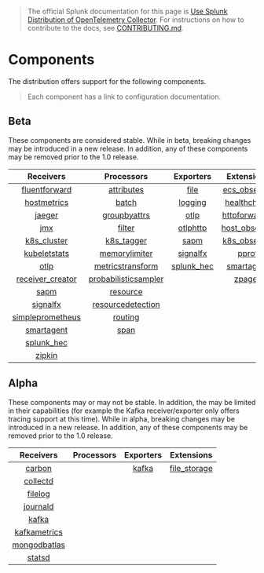 > The official Splunk documentation for this page is [Use Splunk Distribution of OpenTelemetry Collector](https://docs.splunk.com/Observability/gdi/opentelemetry/resources.html). For instructions on how to contribute to the docs, see [CONTRIBUTING.md](../CONTRIBUTING#documentation.md).

# Components

The distribution offers support for the following components.

> Each component has a link to configuration documentation.

## Beta

These components are considered stable. While in beta, breaking changes may be
introduced in a new release. In addition, any of these components may be
removed prior to the 1.0 release.

| Receivers                                                                                                                         | Processors                                                                                                                                  | Exporters                                                                                                            | Extensions                                                                                                                   |
| :--------------:                                                                                                                  | :--------:                                                                                                                                  | :-------:                                                                                                            | :--------:                                                                                                                   |
| [fluentforward](https://github.com/open-telemetry/opentelemetry-collector-contrib/tree/main/receiver/fluentforwardreceiver)       | [attributes](https://github.com/open-telemetry/opentelemetry-collector-contrib/tree/main/processor/attributesprocessor)                     | [file](https://github.com/open-telemetry/opentelemetry-collector-contrib/tree/main/exporter/fileexporter)            | [ecs_observer](https://github.com/open-telemetry/opentelemetry-collector-contrib/tree/main/extension/observer/ecsobserver)   |
| [hostmetrics](https://github.com/open-telemetry/opentelemetry-collector-contrib/tree/main/receiver/hostmetricsreceiver)           | [batch](https://github.com/open-telemetry/opentelemetry-collector/tree/main/processor/batchprocessor)                                       | [logging](https://github.com/open-telemetry/opentelemetry-collector/tree/main/exporter/loggingexporter)              | [healthcheck](https://github.com/open-telemetry/opentelemetry-collector-contrib/tree/main/extension/healthcheckextension)    |
| [jaeger](https://github.com/open-telemetry/opentelemetry-collector-contrib/tree/main/receiver/jaegerreceiver)                     | [groupbyattrs](https://github.com/open-telemetry/opentelemetry-collector-contrib/tree/main/processor/groupbyattrsprocessor)                 | [otlp](https://github.com/open-telemetry/opentelemetry-collector/tree/main/exporter/otlpexporter)                    | [httpforwarder](https://github.com/open-telemetry/opentelemetry-collector-contrib/tree/main/extension/httpforwarder)         |
| [jmx](https://github.com/open-telemetry/opentelemetry-collector-contrib/tree/main/receiver/jmxreceiver)                     | [filter](https://github.com/open-telemetry/opentelemetry-collector-contrib/tree/main/processor/filterprocessor)                             | [otlphttp](https://github.com/open-telemetry/opentelemetry-collector/tree/main/exporter/otlphttpexporter)            | [host_observer](https://github.com/open-telemetry/opentelemetry-collector-contrib/tree/main/extension/observer/hostobserver) |
| [k8s_cluster](https://github.com/open-telemetry/opentelemetry-collector-contrib/tree/main/receiver/k8sclusterreceiver)            | [k8s_tagger](https://github.com/open-telemetry/opentelemetry-collector-contrib/tree/main/processor/k8sattributesprocessor)                  | [sapm](https://github.com/open-telemetry/opentelemetry-collector-contrib/tree/main/exporter/sapmexporter)            | [k8s_observer](https://github.com/open-telemetry/opentelemetry-collector-contrib/tree/main/extension/observer/k8sobserver)   |
| [kubeletstats](https://github.com/open-telemetry/opentelemetry-collector-contrib/tree/main/receiver/kubeletstatsreceiver)         | [memorylimiter](https://github.com/open-telemetry/opentelemetry-collector/blob/main/processor/memorylimiterprocessor)                       | [signalfx](https://github.com/open-telemetry/opentelemetry-collector-contrib/tree/main/exporter/signalfxexporter)    |  [pprof](https://github.com/open-telemetry/opentelemetry-collector-contrib/tree/main/extension/pprofextension)               |
| [otlp](https://github.com/open-telemetry/opentelemetry-collector/tree/main/receiver/otlpreceiver)                                 | [metricstransform](https://github.com/open-telemetry/opentelemetry-collector-contrib/tree/main/processor/metricstransformprocessor)         |  [splunk_hec](https://github.com/open-telemetry/opentelemetry-collector-contrib/tree/main/exporter/splunkhecexporter)   | [smartagent](../internal/extension/smartagentextension)                                                                   |
| [receiver_creator](https://github.com/open-telemetry/opentelemetry-collector-contrib/tree/main/receiver/receivercreator)          | [probabilisticsampler](https://github.com/open-telemetry/opentelemetry-collector-contrib/tree/main/processor/probabilisticsamplerprocessor) |                                                                                                                      | [zpages](https://github.com/open-telemetry/opentelemetry-collector/tree/main/extension/zpagesextension)                      |
| [sapm](https://github.com/open-telemetry/opentelemetry-collector-contrib/tree/main/receiver/sapmreceiver)                         | [resource](https://github.com/open-telemetry/opentelemetry-collector-contrib/tree/main/processor/resourceprocessor)                         |                                                                                                                      |                                                                                                                              |
| [signalfx](https://github.com/open-telemetry/opentelemetry-collector-contrib/tree/main/receiver/signalfxreceiver)                 | [resourcedetection](https://github.com/open-telemetry/opentelemetry-collector-contrib/tree/main/processor/resourcedetectionprocessor)       |                                                                                                                      |                                                                                                                              |
| [simpleprometheus](https://github.com/open-telemetry/opentelemetry-collector-contrib/tree/main/receiver/simpleprometheusreceiver) | [routing](https://github.com/open-telemetry/opentelemetry-collector-contrib/tree/main/processor/routingprocessor)                           |                                                                                                                      |                                                                                                                              |
| [smartagent](../internal/receiver/smartagentreceiver)                                                                             | [span](https://github.com/open-telemetry/opentelemetry-collector-contrib/tree/main/processor/spanprocessor)                                 |                                                                                                                      |                                                                                                                              |
| [splunk_hec](https://github.com/open-telemetry/opentelemetry-collector-contrib/tree/main/receiver/splunkhecreceiver)              |                                                                                                                                             |                                                                                                                                           |                                                                                                         |
| [zipkin](https://github.com/open-telemetry/opentelemetry-collector-contrib/tree/main/receiver/zipkinreceiver)                     |                                                                                                                                             |                                                                                                                      |                                                                                                                              |

## Alpha

These components may or may not be stable. In addition, the may be limited in
their capabilities (for example the Kafka receiver/exporter only offers tracing
support at this time). While in alpha, breaking changes may be introduced in a
new release. In addition, any of these components may be removed prior to the
1.0 release.

| Receivers                                                                                                                 | Processors | Exporters                                                                                           | Extensions |
| :-------:                                                                                                                 | :--------: | :-------:                                                                                           | :--------: |
| [carbon](https://github.com/open-telemetry/opentelemetry-collector-contrib/tree/main/receiver/carbonreceiver)             |            | [kafka](https://github.com/open-telemetry/opentelemetry-collector-contrib/tree/main/exporter/kafkaexporter) |[file_storage](https://github.com/open-telemetry/opentelemetry-collector-contrib/tree/main/extension/storage/filestorage)        |
| [collectd](https://github.com/open-telemetry/opentelemetry-collector-contrib/tree/main/receiver/collectdreceiver)         |            |                                                                                                     |            |
| [filelog](https://github.com/open-telemetry/opentelemetry-collector-contrib/tree/main/receiver/filelogreceiver)           |            |                                                                                                     |            |
| [journald](https://github.com/open-telemetry/opentelemetry-collector-contrib/tree/main/receiver/journaldreceiver)         |            |                                                                                                     |            |
| [kafka](https://github.com/open-telemetry/opentelemetry-collector-contrib/tree/main/receiver/kafkareceiver)               |            |                                                                                                     |            |
| [kafkametrics](https://github.com/open-telemetry/opentelemetry-collector-contrib/tree/main/receiver/kafkametricsreceiver) |            |                                                                                                     |            |
| [mongodbatlas](https://github.com/open-telemetry/opentelemetry-collector-contrib/tree/main/receiver/mongodbatlasreceiver) |            |                                                                                                     |            |
| [statsd](https://github.com/open-telemetry/opentelemetry-collector-contrib/tree/main/receiver/statsdreceiver)             |            |                                                                                                     |            |

